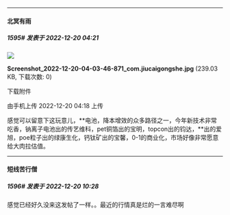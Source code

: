 

*****

####  北冥有雨  
##### 1595#       发表于 2022-12-20 04:21

<img src="https://img.saraba1st.com/forum/202212/20/041853zx88w6saw9y639r9.jpg" referrerpolicy="no-referrer">

<strong>Screenshot_2022-12-20-04-03-46-871_com.jiucaigongshe.jpg</strong> (239.03 KB, 下载次数: 0)

下载附件

由手机上传
2022-12-20 04:18 上传

感觉可以留意下这玩意儿，**电池，降本增效的众多路径之一，今年新技术非常吃香，钠离子电池出的传艺维科，pet铜箔出的宝明，topcon出的钧达，**出的爱旭，poe粒子出的绿康生化，钙钛矿出的宝馨，0-1的商业化，市场好像非常愿意给大肉拉估值。



*****

####  短线苦行僧  
##### 1596#       发表于 2022-12-20 10:28

感觉已经好久没来这发帖了一样。。最近的行情真是烂的一言难尽啊

